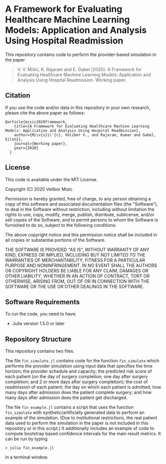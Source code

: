 # A Framework for Evaluating Healthcare Machine Learning Models: Application and Analysis Using Hospital Readmission

This repository contains code to perform the provider-based simulation in the paper 

> V. V. Mišić, K. Rajaram and E. Gabel (2020). A Framework for Evaluating Healthcare Machine Learning Models: Application and Analysis Using Hospital Readmission. Working paper. 

## Citation

If you use the code and/or data in this repository in your own research, please cite the above paper as follows:

```
@article{misic2020framework,
	title={A Framework for Evaluating Healthcare Machine Learning Models: Application and Analysis Using Hospital Readmission},
	author={Mi\v{s}i\'{c}, Velibor V., and Rajaram, Kumar and Gabel, Eilon}},
	journal={Working paper},
	year={2020}
  }
```

## License 

This code is available under the MIT License.

Copyright (C) 2020 Velibor Misic

Permission is hereby granted, free of charge, to any person obtaining a copy
of this software and associated documentation files (the "Software"), to deal
in the Software without restriction, including without limitation the rights
to use, copy, modify, merge, publish, distribute, sublicense, and/or sell
copies of the Software, and to permit persons to whom the Software is
furnished to do so, subject to the following conditions:

The above copyright notice and this permission notice shall be included in all
copies or substantial portions of the Software.

THE SOFTWARE IS PROVIDED "AS IS", WITHOUT WARRANTY OF ANY KIND, EXPRESS OR
IMPLIED, INCLUDING BUT NOT LIMITED TO THE WARRANTIES OF MERCHANTABILITY,
FITNESS FOR A PARTICULAR PURPOSE AND NONINFRINGEMENT. IN NO EVENT SHALL THE
AUTHORS OR COPYRIGHT HOLDERS BE LIABLE FOR ANY CLAIM, DAMAGES OR OTHER
LIABILITY, WHETHER IN AN ACTION OF CONTRACT, TORT OR OTHERWISE, ARISING FROM,
OUT OF OR IN CONNECTION WITH THE SOFTWARE OR THE USE OR OTHER DEALINGS IN THE
SOFTWARE.



## Software Requirements

To run the code, you need to have:
+ Julia version 1.5.0 or later


## Repository Structure

This repository contains two files. 

The file `fin_simulate.jl` contains code for the function `fin_simulate` which performs the provider simulation using input data that specifies the time horizon; the provider schedule and capacity; the predicted risk score of each patient (on the day of surgery completion; one day after surgery completion; and 2 or more days after surgery completion); the cost of readmission of each patient; the day on which each patient is admitted; how many days after admission does the patient complete surgery; and how many days after admission does the patient get discharged. 

The file `fin_example.jl` contains a script that uses the function `fin_simulate` with synthetic/artificially generated data to perform an example of the simulation. (Due to institutional restrictions, the real patient data used to perform the simulation in the paper is not included in this repository or in this script.) It additionally includes an example of code to compute bootstrap based confidence intervals for the main result metrics. It can be run by typing 

```
> julia fin_example.jl
```

in a terminal window. 
